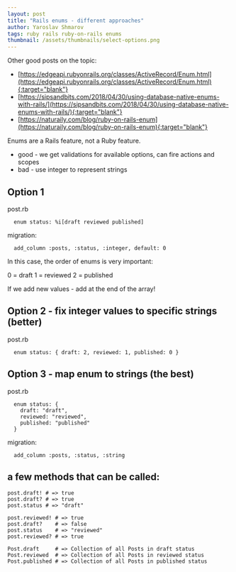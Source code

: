 ```yaml
---
layout: post
title: "Rails enums - different approaches"
author: Yaroslav Shmarov
tags: ruby rails ruby-on-rails enums
thumbnail: /assets/thumbnails/select-options.png
---
```


Other good posts on the topic:
* [https://edgeapi.rubyonrails.org/classes/ActiveRecord/Enum.html](https://edgeapi.rubyonrails.org/classes/ActiveRecord/Enum.html){:target="blank"}
* [https://sipsandbits.com/2018/04/30/using-database-native-enums-with-rails/](https://sipsandbits.com/2018/04/30/using-database-native-enums-with-rails/){:target="blank"}
* [https://naturaily.com/blog/ruby-on-rails-enum](https://naturaily.com/blog/ruby-on-rails-enum){:target="blank"}

Enums are a Rails feature, not a Ruby feature.

* good - we get validations for available options, can fire actions and scopes 
* bad - use integer to represent strings

## Option 1

post.rb
```
  enum status: %i[draft reviewed published]
```
migration:
```
  add_column :posts, :status, :integer, default: 0
```

In this case, the order of enums is very important:

0 = draft
1 = reviewed
2 = published

If we add new values - add at the end of the array!

## Option 2 - fix integer values to specific strings (better)

post.rb
```
  enum status: { draft: 2, reviewed: 1, published: 0 }
```

## Option 3 - map enum to strings (the best)

post.rb
```
  enum status: {
    draft: "draft",
    reviewed: "reviewed",
    published: "published"
  }
```
migration:
```
  add_column :posts, :status, :string
```

## a few methods that can be called:

```
post.draft! # => true
post.draft? # => true
post.status # => "draft"

post.reviewed! # => true
post.draft?    # => false
post.status    # => "reviewed"
post.reviewed? # => true

Post.draft     # => Collection of all Posts in draft status
Post.reviewed  # => Collection of all Posts in reviewed status
Post.published # => Collection of all Posts in published status
```
